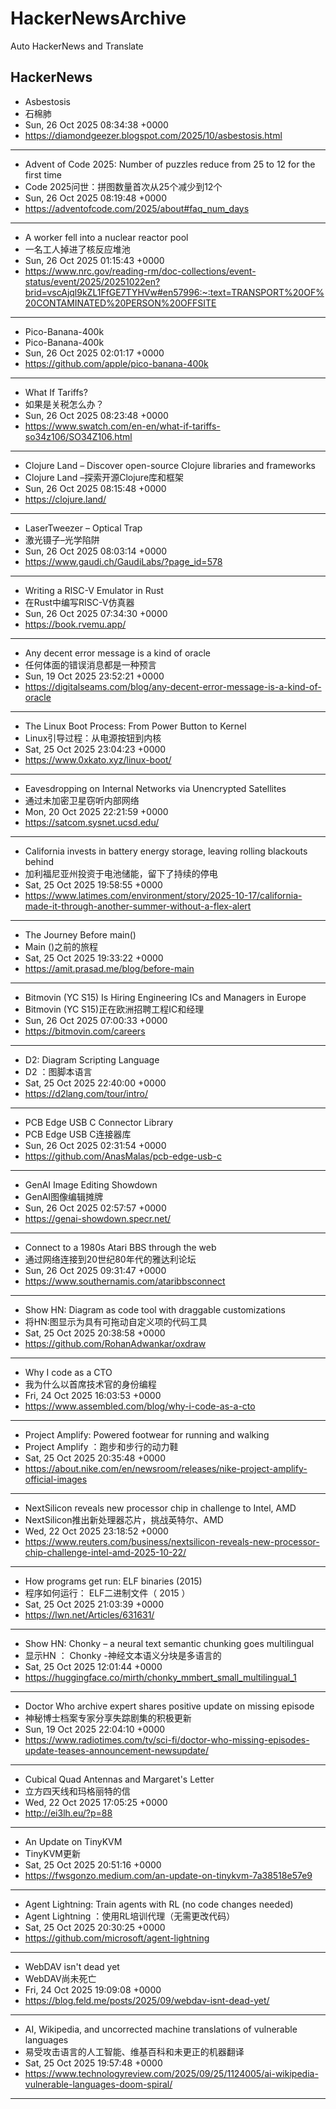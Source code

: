 # HackerNewsArchive
Auto HackerNews and Translate

## HackerNews
* Asbestosis
* 石棉肺
* Sun, 26 Oct 2025 08:34:38 +0000
* https://diamondgeezer.blogspot.com/2025/10/asbestosis.html
----
* Advent of Code 2025: Number of puzzles reduce from 25 to 12 for the first time
* Code 2025问世：拼图数量首次从25个减少到12个
* Sun, 26 Oct 2025 08:19:48 +0000
* https://adventofcode.com/2025/about#faq_num_days
----
* A worker fell into a nuclear reactor pool
* 一名工人掉进了核反应堆池
* Sun, 26 Oct 2025 01:15:43 +0000
* https://www.nrc.gov/reading-rm/doc-collections/event-status/event/2025/20251022en?brid=vscAjql9kZL1FfGE7TYHVw#en57996:~:text=TRANSPORT%20OF%20CONTAMINATED%20PERSON%20OFFSITE
----
* Pico-Banana-400k
* Pico-Banana-400k
* Sun, 26 Oct 2025 02:01:17 +0000
* https://github.com/apple/pico-banana-400k
----
* What If Tariffs?
* 如果是关税怎么办？
* Sun, 26 Oct 2025 08:23:48 +0000
* https://www.swatch.com/en-en/what-if-tariffs-so34z106/SO34Z106.html
----
* Clojure Land – Discover open-source Clojure libraries and frameworks
* Clojure Land –探索开源Clojure库和框架
* Sun, 26 Oct 2025 08:15:48 +0000
* https://clojure.land/
----
* LaserTweezer – Optical Trap
* 激光镊子–光学陷阱
* Sun, 26 Oct 2025 08:03:14 +0000
* https://www.gaudi.ch/GaudiLabs/?page_id=578
----
* Writing a RISC-V Emulator in Rust
* 在Rust中编写RISC-V仿真器
* Sun, 26 Oct 2025 07:34:30 +0000
* https://book.rvemu.app/
----
* Any decent error message is a kind of oracle
* 任何体面的错误消息都是一种预言
* Sun, 19 Oct 2025 23:52:21 +0000
* https://digitalseams.com/blog/any-decent-error-message-is-a-kind-of-oracle
----
* The Linux Boot Process: From Power Button to Kernel
* Linux引导过程：从电源按钮到内核
* Sat, 25 Oct 2025 23:04:23 +0000
* https://www.0xkato.xyz/linux-boot/
----
* Eavesdropping on Internal Networks via Unencrypted Satellites
* 通过未加密卫星窃听内部网络
* Mon, 20 Oct 2025 22:21:59 +0000
* https://satcom.sysnet.ucsd.edu/
----
* California invests in battery energy storage, leaving rolling blackouts behind
* 加利福尼亚州投资于电池储能，留下了持续的停电
* Sat, 25 Oct 2025 19:58:55 +0000
* https://www.latimes.com/environment/story/2025-10-17/california-made-it-through-another-summer-without-a-flex-alert
----
* The Journey Before main()
* Main ()之前的旅程
* Sat, 25 Oct 2025 19:33:22 +0000
* https://amit.prasad.me/blog/before-main
----
* Bitmovin (YC S15) Is Hiring Engineering ICs and Managers in Europe
* Bitmovin (YC S15)正在欧洲招聘工程IC和经理
* Sun, 26 Oct 2025 07:00:33 +0000
* https://bitmovin.com/careers
----
* D2: Diagram Scripting Language
* D2 ：图脚本语言
* Sat, 25 Oct 2025 22:40:00 +0000
* https://d2lang.com/tour/intro/
----
* PCB Edge USB C Connector Library
* PCB Edge USB C连接器库
* Sun, 26 Oct 2025 02:31:54 +0000
* https://github.com/AnasMalas/pcb-edge-usb-c
----
* GenAI Image Editing Showdown
* GenAI图像编辑摊牌
* Sun, 26 Oct 2025 02:57:57 +0000
* https://genai-showdown.specr.net/
----
* Connect to a 1980s Atari BBS through the web
* 通过网络连接到20世纪80年代的雅达利论坛
* Sun, 26 Oct 2025 09:31:47 +0000
* https://www.southernamis.com/ataribbsconnect
----
* Show HN: Diagram as code tool with draggable customizations
* 将HN:图显示为具有可拖动自定义项的代码工具
* Sat, 25 Oct 2025 20:38:58 +0000
* https://github.com/RohanAdwankar/oxdraw
----
* Why I code as a CTO
* 我为什么以首席技术官的身份编程
* Fri, 24 Oct 2025 16:03:53 +0000
* https://www.assembled.com/blog/why-i-code-as-a-cto
----
* Project Amplify: Powered footwear for running and walking
* Project Amplify ：跑步和步行的动力鞋
* Sat, 25 Oct 2025 20:35:48 +0000
* https://about.nike.com/en/newsroom/releases/nike-project-amplify-official-images
----
* NextSilicon reveals new processor chip in challenge to Intel, AMD
* NextSilicon推出新处理器芯片，挑战英特尔、AMD
* Wed, 22 Oct 2025 23:18:52 +0000
* https://www.reuters.com/business/nextsilicon-reveals-new-processor-chip-challenge-intel-amd-2025-10-22/
----
* How programs get run: ELF binaries (2015)
* 程序如何运行： ELF二进制文件（ 2015 ）
* Sat, 25 Oct 2025 21:03:39 +0000
* https://lwn.net/Articles/631631/
----
* Show HN: Chonky – a neural text semantic chunking goes multilingual
* 显示HN ： Chonky -神经文本语义分块是多语言的
* Sat, 25 Oct 2025 12:01:44 +0000
* https://huggingface.co/mirth/chonky_mmbert_small_multilingual_1
----
* Doctor Who archive expert shares positive update on missing episode
* 神秘博士档案专家分享失踪剧集的积极更新
* Sun, 19 Oct 2025 22:04:10 +0000
* https://www.radiotimes.com/tv/sci-fi/doctor-who-missing-episodes-update-teases-announcement-newsupdate/
----
* Cubical Quad Antennas and Margaret's Letter
* 立方四天线和玛格丽特的信
* Wed, 22 Oct 2025 17:05:25 +0000
* http://ei3lh.eu/?p=88
----
* An Update on TinyKVM
* TinyKVM更新
* Sat, 25 Oct 2025 20:51:16 +0000
* https://fwsgonzo.medium.com/an-update-on-tinykvm-7a38518e57e9
----
* Agent Lightning: Train agents with RL (no code changes needed)
* Agent Lightning ：使用RL培训代理（无需更改代码）
* Sat, 25 Oct 2025 20:30:25 +0000
* https://github.com/microsoft/agent-lightning
----
* WebDAV isn't dead yet
* WebDAV尚未死亡
* Fri, 24 Oct 2025 19:09:08 +0000
* https://blog.feld.me/posts/2025/09/webdav-isnt-dead-yet/
----
* AI, Wikipedia, and uncorrected machine translations of vulnerable languages
* 易受攻击语言的人工智能、维基百科和未更正的机器翻译
* Sat, 25 Oct 2025 19:57:48 +0000
* https://www.technologyreview.com/2025/09/25/1124005/ai-wikipedia-vulnerable-languages-doom-spiral/
----

